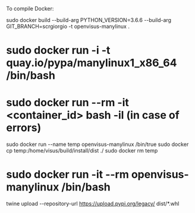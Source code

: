 To compile Docker:

sudo docker build --build-arg PYTHON_VERSION=3.6.6 --build-arg GIT_BRANCH=scrgiorgio -t openvisus-manylinux .

# sudo docker run -i -t quay.io/pypa/manylinux1_x86_64 /bin/bash
# sudo docker run --rm -it  <container_id> bash -il (in case of errors)

sudo docker run --name temp openvisus-manylinux /bin/true
sudo docker cp temp:/home/visus/build/install/dist ./
sudo docker rm temp

# sudo docker run -it --rm openvisus-manylinux /bin/bash
twine upload --repository-url https://upload.pypi.org/legacy/ dist/*.whl
        
